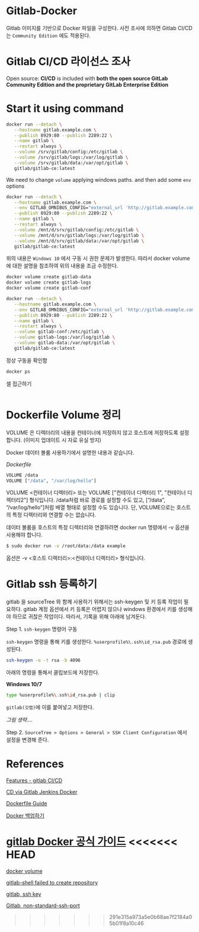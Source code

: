 # Gitlab-Docker

Gitlab 이미지를 기반으로 Docker 파일을 구성한다. 사전 조사에 의하면 Gitlab CI/CD 는 `Community Edition` 에도 적용된다.

# Gitlab CI/CD 라이선스 조사

Open source: **CI/CD** is included with **both the open source GitLab Community Edition and the proprietary GitLab Enterprise Edition**

# Start it using command

```bash
docker run --detach \
   --hostname gitlab.example.com \
   --publish 8929:80 --publish 2289:22 \
   --name gitlab \
   --restart always \
   --volume /srv/gitlab/config:/etc/gitlab \
   --volume /srv/gitlab/logs:/var/log/gitlab \
   --volume /srv/gitlab/data:/var/opt/gitlab \
   gitlab/gitlab-ce:latest
```

We need to change `volume` applying windows paths. and then add some `env` options

```bash
docker run --detach \
   --hostname gitlab.example.com \
   --env GITLAB_OMNIBUS_CONFIG="external_url 'http://gitlab.example.com/'; \ gitlab_rails['lfs_enabled'] = true;" \
   --publish 8929:80 --publish 2289:22 \
   --name gitlab \
   --restart always \
   --volume /mnt/d/srv/gitlab/config:/etc/gitlab \
   --volume /mnt/d/srv/gitlab/logs:/var/log/gitlab \
   --volume /mnt/d/srv/gitlab/data:/var/opt/gitlab \
   gitlab/gitlab-ce:latest
```

위의 내용은 `Windows 10` 에서 구동 시 권한 문제가 발생한다. 따라서 docker volume 에 대한 설명을 참조하여 위의 내용을 조금 수정한다.

```bash
docker volume create gitlab-data
docker volume create gitlab-logs
docker volume create gitlab-conf
```


```bash
docker run --detach \
   --hostname gitlab.example.com \
   --env GITLAB_OMNIBUS_CONFIG="external_url 'http://gitlab.example.com/'; \ gitlab_rails['lfs_enabled'] = true;" \
   --publish 8929:80 --publish 2289:22 \
   --name gitlab \
   --restart always \
   --volume gitlab-conf:/etc/gitlab \
   --volume gitlab-logs:/var/log/gitlab \
   --volume gitlab-data:/var/opt/gitlab \
   gitlab/gitlab-ce:latest
```

정상 구동을 확인함

```bash
docker ps
```

셀 접근하기
```bash

```

# Dockerfile Volume 정리
VOLUME 은 디렉터리의 내용을 컨테이너에 저장하지 않고 호스트에 저장하도록 설정합니다. (이미지 업데이트 시 자료 유실 방지)

Docker 데이터 볼륨 사용하기에서 설명한 내용과 같습니다.

*Dockerfile*

```bash
VOLUME /data
VOLUME ["/data", "/var/log/hello"]
```

VOLUME <컨테이너 디렉터리> 또는 VOLUME ["컨테이너 디렉터리 1", "컨테이너 디렉터리2"] 형식입니다. /data처럼 바로 경로를 설정할 수도 있고, [“/data”, “/var/log/hello”]처럼 배열 형태로 설정할 수도 있습니다. 단, VOLUME으로는 호스트의 특정 디렉터리와 연결할 수는 없습니다.

데이터 볼륨을 호스트의 특정 디렉터리와 연결하려면 docker run 명령에서 -v 옵션을 사용해야 합니다.

```bash
$ sudo docker run -v /root/data:/data example
```
옵션은 -v <호스트 디렉터리>:<컨테이너 디렉터리> 형식입니다.

# Gitlab ssh 등록하기

gitlab 을 sourceTree 와 함께 사용하기 위해서는 ssh-keygen 및 키 등록 작업이 필요하다. gitlab 계정 옵션에서 키 등록은 어렵지 않으나 windows 환경에서 키를 생성해야 하므로 귀찮은 작업이다. 따라서, 기록을 위해 아래에 남겨둔다.

Step 1. `ssh-keygen` 명령어 구동

`ssh-keygen` 명령을 통해 키를 생성한다. `%userprofile%\.ssh\id_rsa.pub` 경로에 생성된다.

```bash
ssh-keygen -o -t rsa -b 4096
```

아래의 명령을 통해서 클립보드에 저장한다.

**Windows 10/7**
```bash
type %userprofile%\.ssh\id_rsa.pub | clip
```

`gitlab(깃랩)`에 이를 붙여넣고 저장한다.

*그림 생략....*

Step 2. `SourceTree > Options > General > SSH Client Configuration` 에서 설정을 변경해 준다.



# References

[Features - gitlab CI/CD](https://about.gitlab.com/features/gitlab-ci-cd/)

[CD via Gitlab Jenkins Docker](https://medium.com/@ahmetatalay/continous-deployment-via-gitlab-jenkins-docker-and-slack-5d08836d01e0)

[Dockerfile Guide](http://longbe00.blogspot.com/2015/03/dockerfile.html)

[Docker 백업하기](https://m.blog.naver.com/chandong83/221006388637)

[gitlab Docker 공식 가이드](https://docs.gitlab.com/omnibus/docker/README.html#install-gitlab-using-docker-compose)
<<<<<<< HEAD
=======

[docker volume](https://darkrasid.github.io/docker/container/volume/2017/05/10/docker-volumes.html)

[gitlab-shell failed to create repository](https://gitlab.com/gitlab-org/gitlab-ce/issues/2953)

[gitlab, ssh key](https://docs.gitlab.com/ee/ssh/)

[Gitlab, non-standard-ssh-port](http://florentpousserot.blogspot.com/2012/09/gitlab-and-non-standard-ssh-port.html)
>>>>>>> 291e315a973a5e0b68ae7f2184a05b01f8a10c46

